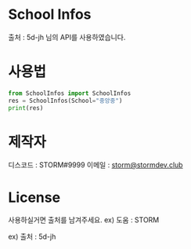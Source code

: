 # School Infos
출처 : 5d-jh 님의 API를 사용하였습니다.

# 사용법
```py
from SchoolInfos import SchoolInfos
res = SchoolInfos(School="중앙중")
print(res)
```

# 제작자
디스코드 : STORM#9999
이메일 : storm@stormdev.club

# License
사용하실거면 출처를 남겨주세요.
ex) 도움 : STORM

ex) 출처 :  5d-jh
